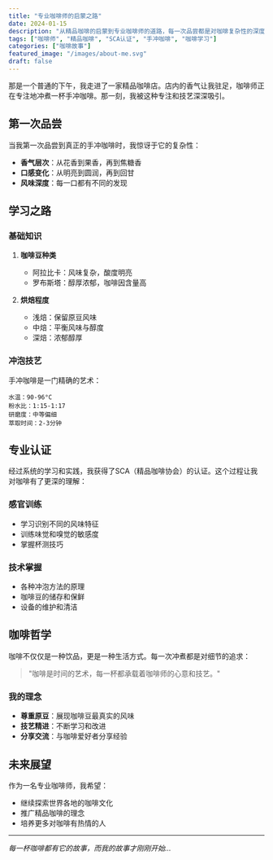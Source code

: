 ```yaml
---
title: "专业咖啡师的启蒙之路"
date: 2024-01-15
description: "从精品咖啡的启蒙到专业咖啡师的道路，每一次品尝都是对咖啡复杂性的深度探索"
tags: ["咖啡师", "精品咖啡", "SCA认证", "手冲咖啡", "咖啡学习"]
categories: ["咖啡故事"]
featured_image: "/images/about-me.svg"
draft: false
---
```


那是一个普通的下午，我走进了一家精品咖啡店。店内的香气让我驻足，咖啡师正在专注地冲煮一杯手冲咖啡。那一刻，我被这种专注和技艺深深吸引。

## 第一次品尝

当我第一次品尝到真正的手冲咖啡时，我惊讶于它的复杂性：

- **香气层次**：从花香到果香，再到焦糖香
- **口感变化**：从明亮到圆润，再到回甘
- **风味深度**：每一口都有不同的发现

## 学习之路

### 基础知识

1. **咖啡豆种类**
   - 阿拉比卡：风味复杂，酸度明亮
   - 罗布斯塔：醇厚浓郁，咖啡因含量高

2. **烘焙程度**
   - 浅焙：保留原豆风味
   - 中焙：平衡风味与醇度
   - 深焙：浓郁醇厚

### 冲泡技艺

手冲咖啡是一门精确的艺术：

```
水温：90-96°C
粉水比：1:15-1:17
研磨度：中等偏细
萃取时间：2-3分钟
```

## 专业认证

经过系统的学习和实践，我获得了SCA（精品咖啡协会）的认证。这个过程让我对咖啡有了更深的理解：

### 感官训练
- 学习识别不同的风味特征
- 训练味觉和嗅觉的敏感度
- 掌握杯测技巧

### 技术掌握
- 各种冲泡方法的原理
- 咖啡豆的储存和保鲜
- 设备的维护和清洁

## 咖啡哲学

咖啡不仅仅是一种饮品，更是一种生活方式。每一次冲煮都是对细节的追求：

> "咖啡是时间的艺术，每一杯都承载着咖啡师的心意和技艺。"

### 我的理念
- **尊重原豆**：展现咖啡豆最真实的风味
- **技艺精进**：不断学习和改进
- **分享交流**：与咖啡爱好者分享经验

## 未来展望

作为一名专业咖啡师，我希望：
- 继续探索世界各地的咖啡文化
- 推广精品咖啡的理念
- 培养更多对咖啡有热情的人

---

*每一杯咖啡都有它的故事，而我的故事才刚刚开始...* 